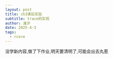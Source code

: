 ```yaml
---
layout: post
title: ch3课后实验
subtitle: trace的实现
author: 渚汐
date: 2025-4-3
tags:
  - rcore
---
```


没学新内容,做了下作业,明天要清明了,可能会出去丸惹
